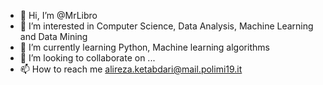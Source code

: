 - 👋 Hi, I’m @MrLibro
- 👀 I’m interested in Computer Science, Data Analysis, Machine Learning and Data Mining
- 🌱 I’m currently learning Python, Machine learning algorithms
- 💞️ I’m looking to collaborate on ...
- 📫 How to reach me alireza.ketabdari@mail.polimi19.it

<!---
MrLibro/MrLibro is a ✨ special ✨ repository because its `README.md` (this file) appears on your GitHub profile.
You can click the Preview link to take a look at your changes.
--->

